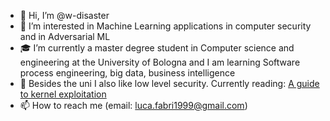 - 👋 Hi, I’m @w-disaster
- 👀 I’m interested in Machine Learning applications in computer security and in Adversarial ML
- :mortar_board: I’m currently a master degree student in Computer science and engineering at the University of Bologna and I am learning Software process engineering, big data, business intelligence
- 🌱 Besides the uni I  also like low level security. Currently reading: [A guide to kernel exploitation](https://www.google.com/url?sa=t&rct=j&q=&esrc=s&source=web&cd=&cad=rja&uact=8&ved=2ahUKEwjfhKjaq7yCAxVCR_EDHda0BFYQFnoECBgQAQ&url=https%3A%2F%2Fpaper.bobylive.com%2FSecurity%2FA%2520Guide%2520to%2520Kernel%2520Exploitation%2520%2520Attacking%2520the%2520Core.pdf&usg=AOvVaw2mODzYieBnISF9yqige_Ie&opi=89978449)
- 📫 How to reach me (email: luca.fabri1999@gmail.com)

<!---
w-disaster/w-disaster is a ✨ special ✨ repository because its `README.md` (this file) appears on your GitHub profile.
You can click the Preview link to take a look at your changes.
--->

